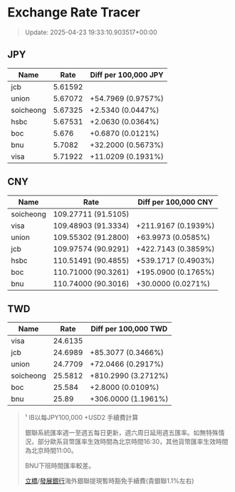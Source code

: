 # Exchange Rate Tracer

> Update: 2025-04-23 19:33:10.903517+00:00

## JPY

| Name      |    Rate | Diff per 100,000 JPY   |
|-----------|---------|------------------------|
| jcb       | 5.61592 |                        |
| union     | 5.67072 | +54.7969 (0.9757%)     |
| soicheong | 5.67325 | +2.5340 (0.0447%)      |
| hsbc      | 5.67531 | +2.0630 (0.0364%)      |
| boc       | 5.676   | +0.6870 (0.0121%)      |
| bnu       | 5.7082  | +32.2000 (0.5673%)     |
| visa      | 5.71922 | +11.0209 (0.1931%)     |

## CNY

| Name      | Rate                | Diff per 100,000 CNY   |
|-----------|---------------------|------------------------|
| soicheong | 109.27711	(91.5105) |                        |
| visa      | 109.48903	(91.3334) | +211.9167 (0.1939%)    |
| union     | 109.55302	(91.2800) | +63.9973 (0.0585%)     |
| jcb       | 109.97574	(90.9291) | +422.7143 (0.3859%)    |
| hsbc      | 110.51491	(90.4855) | +539.1717 (0.4903%)    |
| boc       | 110.71000	(90.3261) | +195.0900 (0.1765%)    |
| bnu       | 110.74000	(90.3016) | +30.0000 (0.0271%)     |

## TWD

| Name      |    Rate | Diff per 100,000 TWD   |
|-----------|---------|------------------------|
| visa      | 24.6135 |                        |
| jcb       | 24.6989 | +85.3077 (0.3466%)     |
| union     | 24.7709 | +72.0466 (0.2917%)     |
| soicheong | 25.5812 | +810.2990 (3.2712%)    |
| boc       | 25.584  | +2.8000 (0.0109%)      |
| bnu       | 25.89   | +306.0000 (1.1961%)    |


> ¹ IB以每JPY100,000 +USD2 手續費計算
>
> 銀聯系統匯率週一至週五每日更新，週六周日延用週五匯率。如無特殊情況，部分歐系貨幣匯率生效時間為北京時間16:30，其他貨幣匯率生效時間為北京時間11:00。
>
> BNU下班時間匯率較差。
>
> [立橋](https://www.wlbank.com.mo/uploads/ueditor/file/20181211/1544536513900230.pdf)/[發展銀行](https://www.mdb.com.mo/Service_Charges_20230728.pdf)海外銀聯提現暫時豁免手續費(貴銀聯1.1%左右)

